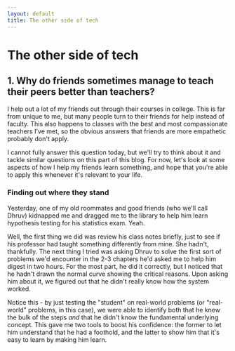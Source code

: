 ```yaml
---
layout: default
title: The other side of tech
---
```


# The other side of tech

## 1.   Why do friends sometimes manage to teach their peers better than teachers?
I help out a lot of my friends out through their courses in college. This is far from unique to me, but many people turn to their friends for help instead of faculty. This also happens to classes with the best and most compassionate teachers I've met, so the obvious answers that friends are more empathetic probably don't apply.

I cannot fully answer this question today, but we'll try to think about it and tackle similar questions on this part of this blog. For now, let's look at some aspects of how I help my friends learn something, and hope that you're able to apply this whenever it's relevant to your life.

### Finding out where they stand
Yesterday, one of my old roommates and good friends (who we'll call Dhruv) kidnapped me and dragged me to the library to help him learn hypothesis testing for his statistics exam. Yeah.

Well, the first thing we did was review his class notes briefly, just to see if his professor had taught something differently from mine. She hadn't, thankfully. The next thing I tried was asking Dhruv to solve the first sort of problems we'd encounter in the 2-3 chapters he'd asked me to help him digest in two hours. For the most part, he did it correctly, but I noticed that he hadn't drawn the normal curve showing the critical reasons. Upon asking him about it, we figured out that he didn't really know how the system worked.

Notice this - by just testing the "student" on real-world problems (or "real-world" problems, in this case), we were able to identify both that he knew the bulk of the steps *and* that he didn't know the fundamental underlying concept. This gave me two tools to boost his confidence: the former to let him understand that he had a foothold, and the latter to show him that it's easy to learn by making him learn.
